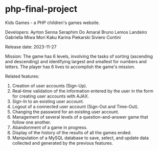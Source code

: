 # php-final-project

Kids Games - a PHP children's games website.

Developers:
Ayrton Senna Seraphim Do Amaral
Bruno Lemos Landeiro
Gabriella Miwa Mori Kaku
Karina Piekarski Siviero Contini

Release date: 
2023-11-27

Mission:
The game has 6 levels, involving the tasks of sorting (ascending and descending) and identifying largest and smallest for numbers and letters. 
The player has 6 lives to accomplish the game's mission.

Related features:
1.	Creation of user accounts (Sign-Up). 
2.	Real-time validation of the information entered by the user in the form for creating user accounts with AJAX.
3.	Sign-In to an existing user account.
4.	Logout of a connected user account (Sign-Out and Time-Out).
5.	Changing the password for an existing user account. 
6.	Management of several levels of a question-and-answer game that follow one another.  
7.	Abandonment of a game in progress.
8.	Display of the history of the results of all the games ended.
9.	Manipulation of a MySQL database to save, select, and update data collected and generated by the previous features. 

 
